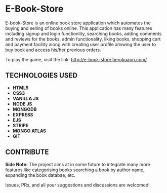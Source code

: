 # E-Book-Store
E-book-Store is an online book store application which automates the buying and selling of books online. This application has many features including signup and login functionlity, searching books, adding comments and reviews for the books, admin functionality, liking books, shopping cart and payment facility along with creating user profile allowing the user to buy book and access his/her previous orders.

To play the game, visit the link: http://e-book-store.herokuapp.com/

## TECHNOLOGIES USED
- **HTML5**
- **CSS3**
- **VANILLA JS**
- **NODE JS** 
- **MONGODB**
- **EXPRESS**
- **EJS**
- **STRIPE**
- **MONGO ATLAS**
- **GIT**

## CONTRIBUTE
**Side Note:** The project aims at in some future to integrate many more features like categorising books searching a book by author name, expanding the book databae, etc.

Issues, PRs, and all your suggestions and discussions are welcomed!
